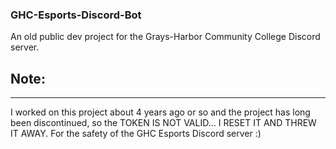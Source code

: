 ### GHC-Esports-Discord-Bot
An old public dev project for the Grays-Harbor Community College Discord server.

## Note: 
-------
I worked on this project about 4 years ago or so and the project has long been discontinued, so the TOKEN IS NOT VALID... I RESET IT AND THREW IT AWAY. 
For the safety of the GHC Esports Discord server :)
